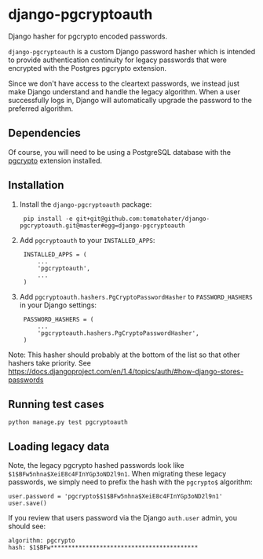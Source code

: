django-pgcryptoauth
===================

Django hasher for pgcrypto encoded passwords.

``django-pgcryptoauth`` is a custom Django password hasher which is intended to provide authentication continuity for legacy passwords that were encrypted with the Postgres pgcrypto extension.

Since we don't have access to the cleartext passwords, we instead just make Django understand and handle the legacy algorithm. When a user successfully logs in, Django will automatically upgrade the password to the preferred algorithm.


Dependencies
------------

Of course, you will need to be using a PostgreSQL database with the [pgcrypto](http://www.postgresql.org/docs/9.1/static/pgcrypto.html) extension installed.


Installation
------------

1. Install the ``django-pgcryptoauth`` package:

        pip install -e git+git@github.com:tomatohater/django-pgcryptoauth.git@master#egg=django-pgcryptoauth


2. Add ``pgcryptoauth`` to your ``INSTALLED_APPS``:

        INSTALLED_APPS = (
            ...
            'pgcryptoauth',
            ...
        )

3. Add ``pgcryptoauth.hashers.PgCryptoPasswordHasher`` to ``PASSWORD_HASHERS`` in your Django settings:

        PASSWORD_HASHERS = (
            ...
            'pgcryptoauth.hashers.PgCryptoPasswordHasher',
        )

Note: This hasher should probably at the bottom of the list so that other hashers take priority. See https://docs.djangoproject.com/en/1.4/topics/auth/#how-django-stores-passwords


Running test cases
------------------

    python manage.py test pgcryptoauth


Loading legacy data
-------------------

Note, the legacy pgcrypto hashed passwords look like ``$1$BFw5nhna$XeiE8c4FInYGp3oND2l9n1``. When migrating these legacy passwords, we simply need to prefix the hash with the ``pgcrypto$`` algorithm:

    user.password = 'pgcrypto$$1$BFw5nhna$XeiE8c4FInYGp3oND2l9n1'
    user.save()

If you review that users password via the Django ``auth.user`` admin, you should see:

    algorithm: pgcrypto
    hash: $1$BFw******************************************